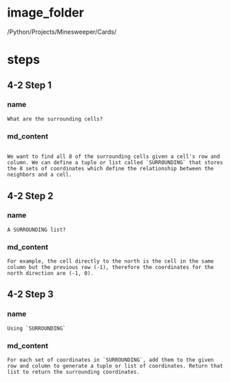 # image_folder
/Python/Projects/Minesweeper/Cards/

# steps

## 4-2 Step 1

### name

```
What are the surrounding cells?
```
### md_content
```

We want to find all 8 of the surrounding cells given a cell's row and column. We can define a tuple or list called `SURROUNDING` that stores the 8 sets of coordinates which define the relationship between the neighbors and a cell.  
```

## 4-2 Step 2
### name
```
A SURROUNDING list?
```
### md_content
```
For example, the cell directly to the north is the cell in the same column but the previous row (-1), therefore the coordinates for the north direction are (-1, 0).
```

## 4-2 Step 3
### name
```
Using `SURROUNDING`
```
### md_content
```
For each set of coordinates in `SURROUNDING`, add them to the given row and column to generate a tuple or list of coordinates. Return that list to return the surrounding coordinates.
```
